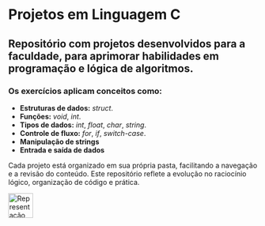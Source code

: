 # Projetos em Linguagem C

## Repositório com projetos desenvolvidos para a faculdade, para aprimorar habilidades em programação e lógica de algoritmos.

### Os exercícios aplicam conceitos como:

- **Estruturas de dados:** *struct*.
- **Funções:** *void*, *int*.
- **Tipos de dados:** *int*, *float*, *char*, *string*.
- **Controle de fluxo:** *for*, *if*, *switch-case*.
- **Manipulação de strings**
- **Entrada e saída de dados**

Cada projeto está organizado em sua própria pasta, facilitando a navegação e a revisão do conteúdo. 
Este repositório reflete a evolução no raciocínio lógico, organização de código e prática.

<img src="(https://upload.wikimedia.org/wikipedia/commons/thumb/1/18/C_Programming_Language.svg/1200px-C_Programming_Language.svg.png)" alt="Representação Visual de C" width= "50">


